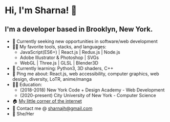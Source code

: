 # Hi, I'm Sharna! 👋

## I'm a developer based in Brooklyn, New York.

* 🔭 Currently seeking new opportunities in software/web development
* 🧙‍♂️ My favorite tools, stacks, and languages:
   * JavaScript(ES6+) | React.js | Redux.js | Node.js
   * Adobe Illustrator & Photoshop | SVGs
   * WebGL | Three.js | GLSL | Blender3D
* 📖 Currently learning: Python3, 3D shaders, C++
* 💬 Ping me about: React.js, web accessibility, computer graphics, web design, diversity, LoTR, anime/manga
* 👩‍🏫 Education:
   * (2018-2018) New York Code + Design Academy - Web Development
   * (2020-present) City University of New York - Computer Science
* 🏠 [My little corner of the internet](https://sharna.dev)
* 💌 Contact me @ [sharnajh@gmail.com](mailto:sharnajh@gmail.com)
* 🌸 She/Her